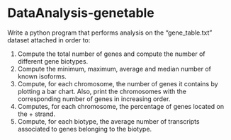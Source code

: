 # DataAnalysis-genetable
Write a python program that performs analysis on the “gene_table.txt” dataset attached in order to:
1. Compute the total number of genes and compute the number of different gene biotypes.
2. Compute the minimum, maximum, average and median number of known isoforms.
3. Compute, for each chromosome, the number of genes it contains by plotting a bar chart. Also, print the chromosomes with the corresponding number of genes in increasing order.
4. Computes, for each chromosome, the percentage of genes located on the + strand.
5. Compute, for each biotype, the average number of transcripts associated to genes belonging to the biotype.
